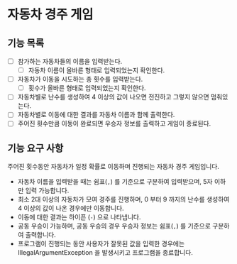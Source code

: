 # 자동차 경주 게임

## 기능 목록

- [ ] 참가하는 자동차들의 이름을 입력받는다.
  - [ ] 자동차 이름이 올바른 형태로 입력되었는지 확인한다.
- [ ] 자동차가 이동을 시도하는 총 횟수를 입력받는다.
  - [ ] 횟수가 올바른 형태로 입력되었는지 확인한다.
- [ ] 자동차별로 난수를 생성하여 4 이상의 값이 나오면 전진하고 그렇지 않으면 멈춰있는다.
- [ ] 자동차별로 이동에 대한 결과를 자동차 이름과 함께 출력한다.
- [ ] 주어진 횟수만큼 이동이 완료되면 우승자 정보를 출력하고 게임이 종료된다.

## 기능 요구 사항

주어진 횟수동안 자동차가 일정 확률로 이동하며 진행되는 자동차 경주 게임입니다.

- 자동차 이름을 입력받을 때는 쉼표(`,`) 를 기준으로 구분하여 입력받으며, 5자 이하만 입력 가능합니다.  
- 최소 2대 이상의 자동차가 모여 경주를 진행하며, 0 부터 9 까지의 난수를 생성하여 4 이상의 값이 나온 경우에만 이동합니다.
- 이동에 대한 결과는 하이픈 (`-`) 으로 나타냅니다.
- 공동 우승이 가능하며, 공동 우승의 경우 우승자 정보는 쉼표(`,`) 를 기준으로 구분하여 출력합니다.
- 프로그램이 진행되는 동안 사용자가 잘못된 값을 입력한 경우에는 IllegalArgumentException 을 발생시키고 프로그램을 종료합니다.